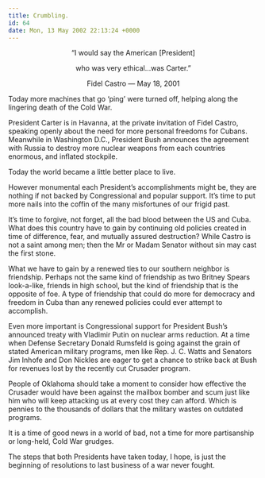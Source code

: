 ```yaml
---
title: Crumbling.
id: 64
date: Mon, 13 May 2002 22:13:24 +0000
---
```


<div align="center">“I would say the American [President]  

who was very ethical…was Carter.”  

Fidel Castro — May 18, 2001</div>Today more machines that go ‘ping’ were turned off, helping along the lingering death of the Cold War.  

President Carter is in Havanna, at the private invitation of Fidel Castro, speaking openly about the need for more personal freedoms for Cubans. Meanwhile in Washington D.C., President Bush announces the agreement with Russia to destroy more nuclear weapons from each countries enormous, and inflated stockpile.  

Today the world became a little better place to live.  

However monumental each President’s accomplishments might be, they are nothing if not backed by Congressional and popular support. It’s time to put more nails into the coffin of the many misfortunes of our frigid past.  

It’s time to forgive, not forget, all the bad blood between the <span class="caps">US</span> and Cuba. What does this country have to gain by continuing old policies created in time of difference, fear, and mutually assured destruction? While Castro is not a saint among men; then the Mr or Madam Senator without sin may cast the first stone.  

What we have to gain by a renewed ties to our southern neighbor is friendship. Perhaps not the same kind of friendship as two Britney Spears look-a-like, friends in high school, but the kind of friendship that is the opposite of foe. A type of friendship that could do more for democracy and freedom in Cuba than any renewed policies could ever attempt to accomplish.  

Even more important is Congressional support for President Bush’s announced treaty with Vladimir Putin on nuclear arms reduction. At a time when Defense Secretary Donald Rumsfeld is going against the grain of stated American military programs, men like Rep. J. C. Watts and Senators Jim Inhofe and Don Nickles are eager to get a chance to strike back at Bush for revenues lost by the recently cut Crusader program.  

People of Oklahoma should take a moment to consider how effective the Crusader would have been against the mailbox bomber and scum just like him who will keep attacking us at every cost they can afford. Which is pennies to the thousands of dollars that the military wastes on outdated programs.  

It is a time of good news in a world of bad, not a time for more partisanship or long-held, Cold War grudges.  

The steps that both Presidents have taken today, I hope, is just the beginning of resolutions to last business of a war never fought.






